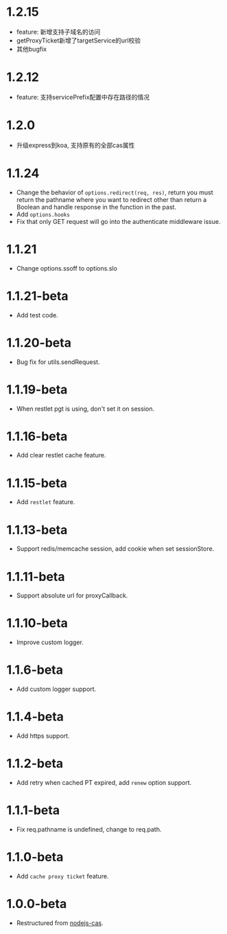 1.2.15
=======
* feature: 新增支持子域名的访问
* getProxyTicket新增了targetService的url校验
* 其他bugfix


1.2.12
========
* feature: 支持servicePrefix配置中存在路径的情况


1.2.0 
========
* 升级express到koa, 支持原有的全部cas属性

1.1.24
=================
* Change the behavior of `options.redirect(req, res)`, return you must return the pathname where you want to redirect other than return a Boolean and handle response in the function in the past.
* Add `options.hooks`
* Fix that only GET request will go into the authenticate middleware issue.

1.1.21
=================
* Change options.ssoff to options.slo

1.1.21-beta
=================
* Add test code.

1.1.20-beta
=================
* Bug fix for utils.sendRequest.

1.1.19-beta
=================
* When restlet pgt is using, don't set it on session.

1.1.16-beta
=================
* Add clear restlet cache feature.

1.1.15-beta
=================
* Add `restlet` feature.

1.1.13-beta
=================
* Support redis/memcache session, add cookie when set sessionStore.

1.1.11-beta
=================
* Support absolute url for proxyCallback.

1.1.10-beta
=================
* Improve custom logger.

1.1.6-beta
=================
* Add custom logger support.

1.1.4-beta
=================
* Add https support.

1.1.2-beta
=================
* Add retry when cached PT expired, add `renew` option support.

1.1.1-beta
=================
* Fix req.pathname is undefined, change to req.path.

1.1.0-beta
=================
* Add `cache proxy ticket` feature.

1.0.0-beta
=================
* Restructured from [nodejs-cas](https://npmjs.com/package/nodejs-cas).
